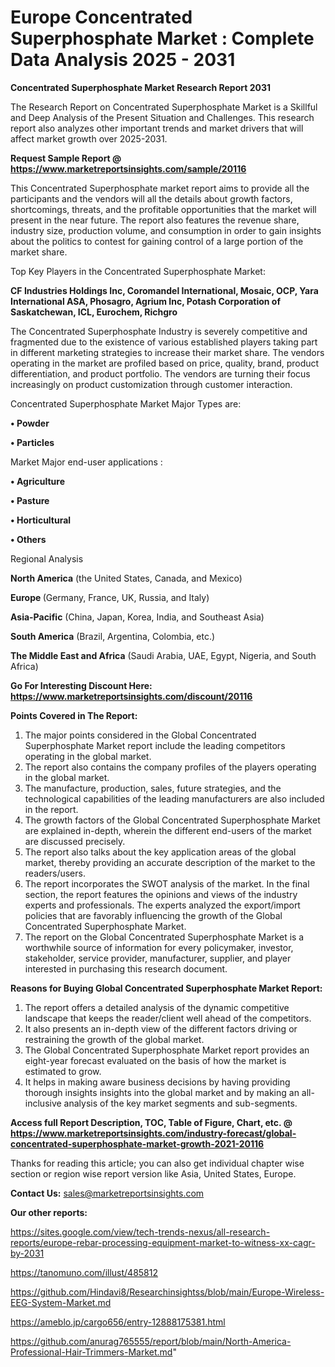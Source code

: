 # Europe Concentrated Superphosphate Market : Complete Data Analysis 2025 - 2031

<strong>Concentrated Superphosphate Market Research Report 2031</strong>

The Research Report on Concentrated Superphosphate Market is a Skillful and Deep Analysis of the Present Situation and Challenges. This research report also analyzes other important trends and market drivers that will affect market growth over 2025-2031.

<strong>Request Sample Report @ <a href=https://www.marketreportsinsights.com/sample/20116>https://www.marketreportsinsights.com/sample/20116</a></strong>

This Concentrated Superphosphate market report aims to provide all the participants and the vendors will all the details about growth factors, shortcomings, threats, and the profitable opportunities that the market will present in the near future. The report also features the revenue share, industry size, production volume, and consumption in order to gain insights about the politics to contest for gaining control of a large portion of the market share.

Top Key Players in the Concentrated Superphosphate Market:

<strong>CF Industries Holdings Inc, Coromandel International, Mosaic, OCP, Yara International ASA, Phosagro, Agrium Inc, Potash Corporation of Saskatchewan, ICL, Eurochem, Richgro</strong>

The Concentrated Superphosphate Industry is severely competitive and fragmented due to the existence of various established players taking part in different marketing strategies to increase their market share. The vendors operating in the market are profiled based on price, quality, brand, product differentiation, and product portfolio. The vendors are turning their focus increasingly on product customization through customer interaction.

Concentrated Superphosphate Market Major Types are:

<strong>• Powder

• Particles</strong>

Market Major end-user applications :

<strong>• Agriculture

• Pasture

• Horticultural

• Others</strong>

Regional Analysis

</u><strong><b>North America</b></strong> (the United States, Canada, and Mexico)

<strong><b>Europe </b></strong>(Germany, France, UK, Russia, and Italy)

<strong><b>Asia-Pacific</b></strong> (China, Japan, Korea, India, and Southeast Asia)

<strong><b>South America</b></strong> (Brazil, Argentina, Colombia, etc.)

<strong><b>The Middle East and Africa</b></strong> (Saudi Arabia, UAE, Egypt, Nigeria, and South Africa)

<strong>Go For Interesting Discount Here: <a href=https://www.marketreportsinsights.com/discount/20116>https://www.marketreportsinsights.com/discount/20116</a></strong>

<strong>Points Covered in The Report:</strong>
<ol>
  <li>The major points considered in the Global Concentrated Superphosphate Market report include the leading competitors operating in the global market.</li>
  <li>The report also contains the company profiles of the players operating in the global market.</li>
  <li>The manufacture, production, sales, future strategies, and the technological capabilities of the leading manufacturers are also included in the report.</li>
  <li>The growth factors of the Global Concentrated Superphosphate Market are explained in-depth, wherein the different end-users of the market are discussed precisely.</li>
  <li>The report also talks about the key application areas of the global market, thereby providing an accurate description of the market to the readers/users.</li>
  <li>The report incorporates the SWOT analysis of the market. In the final section, the report features the opinions and views of the industry experts and professionals. The experts analyzed the export/import policies that are favorably influencing the growth of the Global Concentrated Superphosphate Market.</li>
  <li>The report on the Global Concentrated Superphosphate Market is a worthwhile source of information for every policymaker, investor, stakeholder, service provider, manufacturer, supplier, and player interested in purchasing this research document.</li>
</ol>
<strong>Reasons for Buying Global Concentrated Superphosphate Market Report:</strong>

<ol>
  <li>The report offers a detailed analysis of the dynamic competitive landscape that keeps the reader/client well ahead of the competitors.</li>
  <li>It also presents an in-depth view of the different factors driving or restraining the growth of the global market.</li>
  <li>The Global Concentrated Superphosphate Market report provides an eight-year forecast evaluated on the basis of how the market is estimated to grow.</li>
  <li>It helps in making aware business decisions by having providing thorough insights insights into the global market and by making an all-inclusive analysis of the key market segments and sub-segments.</li>
</ol>
<strong>Access full Report Description, TOC, Table of Figure, Chart, etc. @ <a href=https://www.marketreportsinsights.com/industry-forecast/global-concentrated-superphosphate-market-growth-2021-20116>https://www.marketreportsinsights.com/industry-forecast/global-concentrated-superphosphate-market-growth-2021-20116</a></strong>


Thanks for reading this article; you can also get individual chapter wise section or region wise report version like Asia, United States, Europe.

<strong>Contact Us:</strong>
sales@marketreportsinsights.com

<strong>Our other reports:</strong>

<a href=https://sites.google.com/view/tech-trends-nexus/all-research-reports/europe-rebar-processing-equipment-market-to-witness-xx-cagr-by-2031>https://sites.google.com/view/tech-trends-nexus/all-research-reports/europe-rebar-processing-equipment-market-to-witness-xx-cagr-by-2031</a>

<a href=https://tanomuno.com/illust/485812>https://tanomuno.com/illust/485812</a>

<a href=https://github.com/Hindavi8/Researchinsightss/blob/main/Europe-Wireless-EEG-System-Market.md>https://github.com/Hindavi8/Researchinsightss/blob/main/Europe-Wireless-EEG-System-Market.md</a>

<a href=https://ameblo.jp/cargo656/entry-12888175381.html>https://ameblo.jp/cargo656/entry-12888175381.html</a>

<a href=https://github.com/anurag765555/report/blob/main/North-America-Professional-Hair-Trimmers-Market.md>https://github.com/anurag765555/report/blob/main/North-America-Professional-Hair-Trimmers-Market.md</a>"
